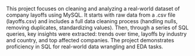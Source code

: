 This project focuses on cleaning and analyzing a real-world dataset of company layoffs using MySQL. It starts with raw data from a .csv file (layoffs.csv) and includes a full data cleaning process (handling nulls, removing duplicates, standardizing values). Then, through a series of SQL queries, key insights were extracted: trends over time, layoffs by industry and country, and top affected companies. The project demonstrates proficiency in SQL for real-world data wrangling and EDA tasks.
